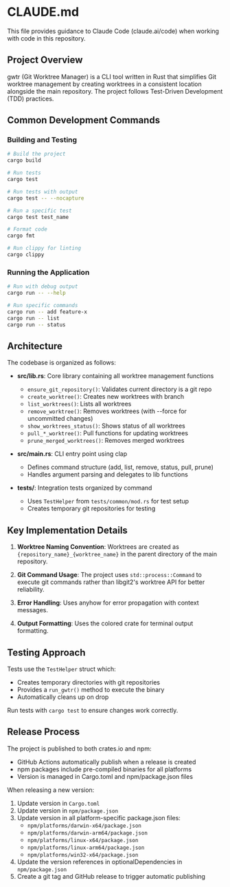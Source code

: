 # CLAUDE.md

This file provides guidance to Claude Code (claude.ai/code) when working with code in this repository.

## Project Overview

gwtr (Git Worktree Manager) is a CLI tool written in Rust that simplifies Git worktree management by creating worktrees in a consistent location alongside the main repository. The project follows Test-Driven Development (TDD) practices.

## Common Development Commands

### Building and Testing
```bash
# Build the project
cargo build

# Run tests
cargo test

# Run tests with output
cargo test -- --nocapture

# Run a specific test
cargo test test_name

# Format code
cargo fmt

# Run clippy for linting
cargo clippy
```

### Running the Application
```bash
# Run with debug output
cargo run -- --help

# Run specific commands
cargo run -- add feature-x
cargo run -- list
cargo run -- status
```

## Architecture

The codebase is organized as follows:

- **src/lib.rs**: Core library containing all worktree management functions
  - `ensure_git_repository()`: Validates current directory is a git repo
  - `create_worktree()`: Creates new worktrees with branch
  - `list_worktrees()`: Lists all worktrees
  - `remove_worktree()`: Removes worktrees (with --force for uncommitted changes)
  - `show_worktrees_status()`: Shows status of all worktrees
  - `pull_*_worktree()`: Pull functions for updating worktrees
  - `prune_merged_worktrees()`: Removes merged worktrees

- **src/main.rs**: CLI entry point using clap
  - Defines command structure (add, list, remove, status, pull, prune)
  - Handles argument parsing and delegates to lib functions

- **tests/**: Integration tests organized by command
  - Uses `TestHelper` from `tests/common/mod.rs` for test setup
  - Creates temporary git repositories for testing

## Key Implementation Details

1. **Worktree Naming Convention**: Worktrees are created as `{repository_name}_{worktree_name}` in the parent directory of the main repository.

2. **Git Command Usage**: The project uses `std::process::Command` to execute git commands rather than libgit2's worktree API for better reliability.

3. **Error Handling**: Uses anyhow for error propagation with context messages.

4. **Output Formatting**: Uses the colored crate for terminal output formatting.

## Testing Approach

Tests use the `TestHelper` struct which:
- Creates temporary directories with git repositories
- Provides a `run_gwtr()` method to execute the binary
- Automatically cleans up on drop

Run tests with `cargo test` to ensure changes work correctly.

## Release Process

The project is published to both crates.io and npm:
- GitHub Actions automatically publish when a release is created
- npm packages include pre-compiled binaries for all platforms
- Version is managed in Cargo.toml and npm/package.json files

When releasing a new version:
1. Update version in `Cargo.toml`
2. Update version in `npm/package.json`
3. Update version in all platform-specific package.json files:
   - `npm/platforms/darwin-x64/package.json`
   - `npm/platforms/darwin-arm64/package.json`
   - `npm/platforms/linux-x64/package.json`
   - `npm/platforms/linux-arm64/package.json`
   - `npm/platforms/win32-x64/package.json`
4. Update the version references in optionalDependencies in `npm/package.json`
5. Create a git tag and GitHub release to trigger automatic publishing